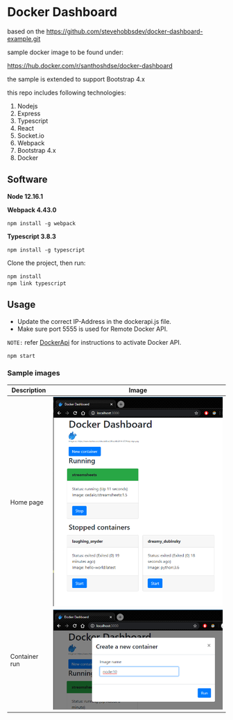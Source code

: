# Docker Dashboard

based on the https://github.com/stevehobbsdev/docker-dashboard-example.git

sample docker image to be found under:

https://hub.docker.com/r/santhoshdse/docker-dashboard

the sample is extended to support Bootstrap 4.x

this repo includes following technologies:

1. Nodejs
2. Express
3. Typescript
4. React
5. Socket.io
6. Webpack
7. Bootstrap 4.x
8. Docker

## Software

**Node 12.16.1**

**Webpack 4.43.0**

```
npm install -g webpack
```

**Typescript 3.8.3**

```
npm install -g typescript
```

Clone the project, then run:

```
npm install
npm link typescript
```

## Usage

- Update the correct IP-Address in the dockerapi.js file.
- Make sure port 5555 is used for Remote Docker API.

`NOTE:` refer [DockerApi](dockerapi.js) for instructions to activate Docker API.

```
npm start
```

### Sample images

| Description   | Image                         |
| ------------- | ----------------------------- |
| Home page     | ![](images/home_page.png)     |
| Container run | ![](images/container_run.png) |
